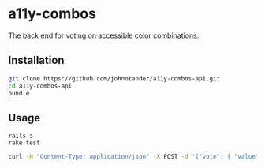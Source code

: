# a11y-combos

The back end for voting on accessible color combinations.

## Installation

```sh
git clone https://github.com/johnotander/a11y-combos-api.git
cd a11y-combos-api
bundle
```

## Usage

```
rails s
rake test
```

```sh
curl -H "Content-Type: application/json" -X POST -d '{"vote": { "value": true }, "combo": ["#111", "#fafafa"]}' http://a11ycombos.herokuapp.com/votes
```
